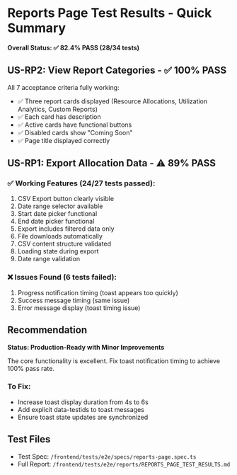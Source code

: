 # Reports Page Test Results - Quick Summary

**Overall Status: ✅ 82.4% PASS (28/34 tests)**

## US-RP2: View Report Categories - ✅ 100% PASS

All 7 acceptance criteria fully working:
- ✅ Three report cards displayed (Resource Allocations, Utilization Analytics, Custom Reports)
- ✅ Each card has description
- ✅ Active cards have functional buttons
- ✅ Disabled cards show "Coming Soon"
- ✅ Page title displayed correctly

## US-RP1: Export Allocation Data - ⚠️ 89% PASS

### ✅ Working Features (24/27 tests passed):
1. CSV Export button clearly visible
2. Date range selector available
3. Start date picker functional
4. End date picker functional
5. Export includes filtered data only
6. File downloads automatically
7. CSV content structure validated
8. Loading state during export
9. Date range validation

### ❌ Issues Found (6 tests failed):
1. Progress notification timing (toast appears too quickly)
2. Success message timing (same issue)
3. Error message display (toast timing issue)

## Recommendation

**Status: Production-Ready with Minor Improvements**

The core functionality is excellent. Fix toast notification timing to achieve 100% pass rate.

### To Fix:
- Increase toast display duration from 4s to 6s
- Add explicit data-testids to toast messages
- Ensure toast state updates are synchronized

## Test Files
- Test Spec: `/frontend/tests/e2e/specs/reports-page.spec.ts`
- Full Report: `/frontend/tests/e2e/reports/REPORTS_PAGE_TEST_RESULTS.md`
